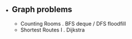 - ## Graph problems
  * Counting Rooms . BFS deque / DFS floodfill
  * Shortest Routes I . Dijkstra
